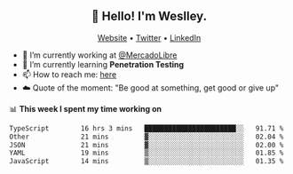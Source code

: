 <h2 align="center">👋 Hello! I'm Weslley.</h2>
<p align="center">
  <a href="http://weslleyneri.com.br">Website</a> •
  <a href="https://twitter.com/Weslley_Neri">Twitter</a> •
  <a href="https://www.linkedin.com/in/weslley-neri-3658908b">LinkedIn</a>
</p>


- 🔭 I’m currently working at [@MercadoLibre](https://github.com/mercadolibre)
- 🌱 I’m currently learning **Penetration Testing**
- 📫 How to reach me: [here](mailto:weslley39@gmail.com)
- ☁️ Quote of the moment: "Be good at something, get good or give up"

📊 **This week I spent my time working on**
<!--START_SECTION:waka-->

```txt
TypeScript        16 hrs 3 mins   ███████████████████████░░   91.71 %
Other             21 mins         ▓░░░░░░░░░░░░░░░░░░░░░░░░   02.04 %
JSON              21 mins         ▓░░░░░░░░░░░░░░░░░░░░░░░░   02.00 %
YAML              19 mins         ▒░░░░░░░░░░░░░░░░░░░░░░░░   01.85 %
JavaScript        14 mins         ▒░░░░░░░░░░░░░░░░░░░░░░░░   01.35 %
```

<!--END_SECTION:waka-->

<!-- Inspired by https://github.com/gruselhaus/gruselhaus -->